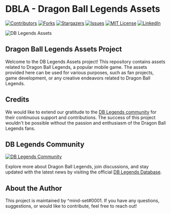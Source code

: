 # DBLA - Dragon Ball Legends Assets

[![Contributors](https://img.shields.io/github/contributors/mindsetpro/DBLA)](https://github.com/mindsetpro/DBLA/graphs/contributors)
[![Forks](https://img.shields.io/github/forks/mindsetpro/DBLA)](https://github.com/mindsetpro/DBLA/network/members)
[![Stargazers](https://img.shields.io/github/stars/mindsetpro/DBLA)](https://github.com/mindsetpro/DBLA/stargazers)
[![Issues](https://img.shields.io/github/issues/mindsetpro/DBLA)](https://github.com/mindsetpro/DBLA/issues)
[![MIT License](https://img.shields.io/github/license/mindsetpro/DBLA)](https://github.com/mindsetpro/DBLA/blob/main/LICENSE)
[![LinkedIn](https://img.shields.io/badge/LinkedIn-^mind--set-blue)](https://www.linkedin.com/in/mind-set)


![DB Legends Assets](https://github.com/mindsetpro/DBLA/assets/138173273/9e7b01bf-b9d9-4374-b040-8dc3028e04bb)

## Dragon Ball Legends Assets Project

Welcome to the DB Legends Assets project! This repository contains assets related to Dragon Ball Legends, a popular mobile game. The assets provided here can be used for various purposes, such as fan projects, game development, or any creative endeavors related to Dragon Ball Legends.

## Credits

We would like to extend our gratitude to the [DB Legends community](https://dblegends.net) for their continuous support and contributions. The success of this project wouldn't be possible without the passion and enthusiasm of the Dragon Ball Legends fans.

## DB Legends Community
[![DB Legends Community](https://dblegends.net/assets/card_icons/BChaIco_0572_JanembaS_572.webp)](https://dblegends.net)

Explore more about Dragon Ball Legends, join discussions, and stay updated with the latest news by visiting the official [DB Legends Database](https://dblegends.net).

## About the Author

This project is maintained by ^mind-set#0001. If you have any questions, suggestions, or would like to contribute, feel free to reach out!
